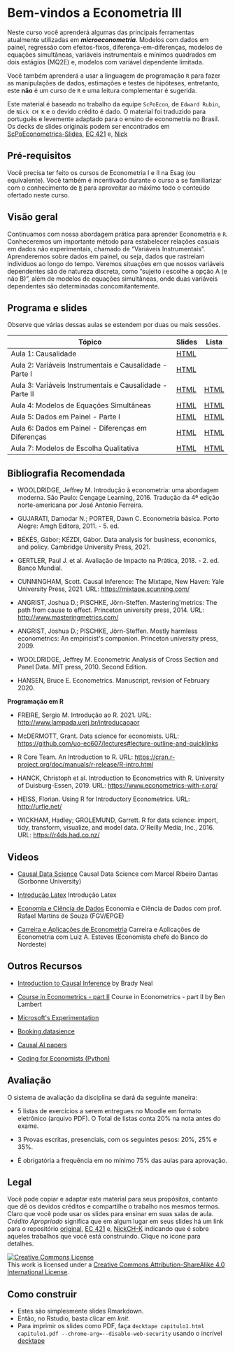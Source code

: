 # Bem-vindos a Econometria III

Neste curso você aprenderá algumas das principais ferramentas atualmente utilizadas em ***microeconometria***. Modelos com dados em painel, regressão com efeitos-fixos, diferença-em-diferenças, modelos de equações simultâneas, variáveis instrumentais e mínimos quadrados em dois estágios (MQ2E) e, modelos com variável dependente limitada.
 
Você também aprenderá a usar a linguagem de programação `R` para fazer as manipulações de dados, estimações e testes de hipóteses, entretanto, este **não** é um curso de `R` e uma leitura complementar é sugerida. 

Este material é baseado no trabalho da equipe `ScPoEcon`, de `Edward Rubin`, de `Nick CH K` e o devido crédito é dado. O material foi traduzido para português e levemente adaptado para o ensino de econometria no Brasil. Os decks de slides originais podem ser encontrados em [ScPoEconometrics-Slides](https://github.com/ScPoEcon/Advanced-Metrics-slides), [EC 421](https://github.com/edrubin/EC421S19) e, [Nick](https://github.com/NickCH-K/EconometricsSlides)


## Pré-requisitos

Você precisa ter feito os cursos de Econometria I e II na Esag (ou equivalente). Você também é incentivado durante o curso a se familiarizar com o conhecimento de [`R`](https://cran.r-project.org/) para aproveitar ao máximo todo o conteúdo ofertado neste curso.

## Visão geral

Continuamos com nossa abordagem prática para aprender Econometria e `R`. Conheceremos um importante método para estabelecer relações casuais em dados não experimentais, chamado de “Variáveis Instrumentais”. Aprenderemos sobre dados em painel, ou seja, dados que rastreiam indivíduos ao longo do tempo. Veremos situações em que nossos variáveis dependentes são de natureza discreta, como “sujeito *i* escolhe a opção A (e não B)”, além de modelos de equações simultâneas, onde duas variáveis dependentes são determinadas concomitantemente.


## Programa e slides

Observe que várias dessas aulas se estendem por duas ou mais sessões.

| Tópico                                                   | Slides                                                                                                              | Lista                                                                                                   |
|----------------------------------------------------------|---------------------------------------------------------------------------------------------------------------------|---------------------------------------------------------------------------------------------------------|
| Aula 1: Causalidade                                      | [HTML](https://raw.githack.com/rfbressan/econometria3_slides/master/lectures/01-causalidade/01-causality_pt.html)   |                                                                                                         |
| Aula 2: Variáveis Instrumentais e Causalidade - Parte I  | [HTML](https://raw.githack.com/rfbressan/econometria3_slides/master/lectures/03-IV/03-IV_pt.html)                   |                                                                                                         |
| Aula 3: Variáveis Instrumentais e Causalidade - Parte II | [HTML](https://raw.githack.com/rfbressan/econometria3_slides/master/lectures/04-IV2/04-IV2_pt.html)                    | [HTML](https://raw.githack.com/rfbressan/econometria3_slides/master/psets/Questoes_causalidade_vi.html)   |
| Aula 4: Modelos de Equações Simultâneas                  | [HTML](https://raw.githack.com/rfbressan/econometria3_slides/master/lectures/05-simultaneas/05-simultaneas_pt.html) |  [HTML](https://raw.githack.com/rfbressan/econometria3_slides/master/lectures/05-simultaneas/lista_III_pt.html) |
| Aula 5: Dados em Painel - Parte I                        | [HTML](https://raw.githack.com/rfbressan/econometria3_slides/master/lectures/06-panel/06-panel_pt.html)             | [HTML](https://raw.githack.com/rfbressan/econometria3_slides/master/lectures/06-panel/lista_IV_pt.html) |
| Aula 6: Dados em Painel - Diferenças em Diferenças       | [HTML](https://raw.githack.com/rfbressan/econometria3_slides/master/lectures/07-DID/07_DID_pt.html)                 | [HTML](https://raw.githack.com/rfbressan/econometria3_slides/master/lectures/07-DID/lista_V_pt.html)    |
| Aula 7: Modelos de Escolha Qualitativa                   | [HTML](https://raw.githack.com/rfbressan/econometria3_slides/master/lectures/02-probit/02-probit_pt.html)           | [HTML](https://raw.githack.com/rfbressan/econometria3_slides/master/lectures/02-probit/lista_I_pt.html) |



## Bibliografia Recomendada

* WOOLDRIDGE, Jeffrey M. Introdução à econometria: uma abordagem moderna. São Paulo: Cengage Learning, 2016. Tradução da 4ª edição norte-americana por José Antonio Ferreira. 

* GUJARATI, Damodar N.; PORTER, Dawn C. Econometria básica. Porto Alegre: Amgh Editora, 2011. - 5. ed. 

* BÉKÉS, Gábor; KÉZDI, Gábor. Data analysis for business, economics, and policy. Cambridge University Press, 2021.

* GERTLER, Paul J. et al. Avaliação de Impacto na Prática, 2018. - 2. ed. Banco Mundial.

* CUNNINGHAM, Scott. Causal Inference: The Mixtape, New Haven: Yale University Press, 2021. URL: https://mixtape.scunning.com/

* ANGRIST, Joshua D.; PISCHKE, Jörn-Steffen. Mastering'metrics: The path from cause to effect. Princeton university press, 2014. URL: http://www.masteringmetrics.com/

* ANGRIST, Joshua D.; PISCHKE, Jörn-Steffen. Mostly harmless econometrics: An empiricist's companion. Princeton university press, 2009.

* WOOLDRIDGE, Jeffrey M. Econometric Analysis of Cross Section and Panel Data. MIT press, 2010. Second Edition. 

* HANSEN, Bruce E. Econometrics. Manuscript, revision of February 2020.

**Programação em R**

* FREIRE, Sergio M. Introdução ao R. 2021. URL: http://www.lampada.uerj.br/introducaoaor

* McDERMOTT, Grant. Data science for economists. URL: https://github.com/uo-ec607/lectures#lecture-outline-and-quicklinks

* R Core Team. An Introduction to R. URL: https://cran.r-project.org/doc/manuals/r-release/R-intro.html

* HANCK, Christoph et al. Introduction to Econometrics with R. University of Duisburg-Essen, 2019. URL: https://www.econometrics-with-r.org/

* HEISS, Florian. Using R for Introductory Econometrics. URL: http://urfie.net/

* WICKHAM, Hadley; GROLEMUND, Garrett. R for data science: import, tidy, transform, visualize, and model data. O'Reilly Media, Inc., 2016. URL: https://r4ds.had.co.nz/

## Videos

* [Causal Data Science](https://www.youtube.com/watch?v=MguFFgUfcbc&list=PLSMHA74lM-x3NTV2vJoxWdB1qdsSMjcFL&index=1&t=5603s) Causal Data Science com Marcel Ribeiro Dantas (Sorbonne University)

* [Introdução Latex](https://www.youtube.com/watch?v=EumeZnyvTzA&list=PLSMHA74lM-x3NTV2vJoxWdB1qdsSMjcFL&index=2&t=3213s) Introdução Latex

* [Economia e Ciência de Dados](https://www.youtube.com/watch?v=6Q3SXs5agaU&list=PLSMHA74lM-x2VglhXkdbHEH80T2a_XgRr&index=2&t=4765s) Economia e Ciência de Dados com prof. Rafael Martins de Souza (FGV/EPGE)

* [Carreira e Aplicações de Econometria](https://www.youtube.com/watch?v=VKZe49nNtxw&list=PLSMHA74lM-x2VglhXkdbHEH80T2a_XgRr&index=3&t=2182s) Carreira e Aplicações de Econometria com Luiz A. Esteves (Economista chefe do Banco do Nordeste)

## Outros Recursos

* [Introduction to Causal Inference](https://www.bradyneal.com/causal-inference-course) by Brady Neal

* [Course in Econometrics - part II](https://www.youtube.com/playlist?list=PLwJRxp3blEvb7P-7po9AxuBwquPv75LjU) Course in Econometrics - part II by Ben Lambert

* [Microsoft's Experimentation](https://www.microsoft.com/en-us/research/group/experimentation-platform-exp/)

* [Booking.datasience](https://booking.ai)

* [Causal AI papers](https://www.causalens.com/causal-ai-papers/)

* [Coding for Economists (Python)](https://aeturrell.github.io/coding-for-economists/intro.html)

## Avaliação

O sistema de avaliação da disciplina se dará da seguinte maneira:

- 5 listas de exercícios a serem entregues no Moodle em formato eletrônico (arquivo PDF). O Total de listas conta 20% na nota antes do exame.

- 3 Provas escritas, presenciais, com os seguintes pesos: 20%, 25% e 35%.

- É obrigatória a frequência em no mínimo 75% das aulas para aprovação.

## Legal

Você pode copiar e adaptar este material para seus propósitos, contanto que dê os devidos créditos e compartilhe o trabalho nos mesmos termos. Claro que você pode usar os slides para ensinar em suas salas de aula. *Crédito Apropriado* significa que em algum lugar em seus slides há um link para o repositório [original](https://github.com/ScPoEcon/Advanced-Metrics-slides), [EC 421](https://github.com/edrubin/EC421S19) e, [NickCH-K](https://github.com/NickCH-K/EconometricsSlides) indicando que é sobre aqueles trabalhos que você está construindo. Clique no ícone para detalhes.

<a rel="license" href="http://creativecommons.org/licenses/by-sa/4.0/"><img alt="Creative Commons License" style="border-width:0" src="https://i.creativecommons.org/l/by-sa/4.0/88x31.png" /></a><br />This work is licensed under a <a rel="license" href="http://creativecommons.org/licenses/by-sa/4.0/">Creative Commons Attribution-ShareAlike 4.0 International License</a>.

## Como construir

* Estes são simplesmente slides Rmarkdown.
* Então, no Rstudio, basta clicar em *knit*.
* Para imprimir os slides como PDF, faça
```decktape capitulo1.html capitulo1.pdf --chrome-arg=--disable-web-security```
usando o incrível [decktape](https://github.com/astefanutti/decktape)
